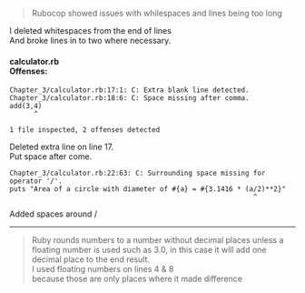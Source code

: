 > Rubocop showed issues with whilespaces and lines being too long  
  
I deleted whitespaces from the end of lines  
And broke lines in to two where necessary.


#### calculator.rb<br>Offenses:
  
    Chapter_3/calculator.rb:17:1: C: Extra blank line detected.  
    Chapter_3/calculator.rb:18:6: C: Space missing after comma.  
    add(3,4)  
          ^  
  
    1 file inspected, 2 offenses detected  
  
Deleted extra line on line 17.  
Put space after come.
  
  
    Chapter_3/calculator.rb:22:63: C: Surrounding space missing for operator '/'.  
    puts "Area of a circle with diameter of #{a} = #{3.1416 * (a/2)**2}"  
                                                                ^
                                                                
  
Added spaces around /  
  
  
***

> Ruby rounds numbers to a number without decimal places unless a floating number is used such as 3.0, in this case it will add one decimal place to the end result.  
> I used floating numbers on lines 4 & 8  
> because those are only places where it made difference

